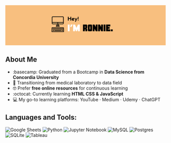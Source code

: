 <div align="center">

<img src="https://github.com/chanronnie/chanronnie/blob/main/banner.png" alt="my banner">

</div>


## About Me
- :basecamp: Graduated from a Bootcamp in **Data Science from Concordia University**
- 🔬 Transitioning from medical laboratory to data field
- 🤓 Prefer **free online resources** for continuous learning
- :octocat: Currently learning **HTML CSS & JavaScript**
- 💻 My go-to learning platforms: YouTube · Medium · Udemy · ChatGPT


## Languages and Tools: 
![Google Sheets](https://img.shields.io/badge/Google_Sheets-217346?style=for-the-badge&logo=google-sheets&logoColor=white) ![Python](https://img.shields.io/badge/Python-14354C?style=for-the-badge&logo=python&logoColor=white) ![Jupyter Notebook](https://img.shields.io/badge/jupyter-%23FA0F00.svg?style=for-the-badge&logo=jupyter&logoColor=white) ![MySQL](https://img.shields.io/badge/mysql-%2300f.svg?style=for-the-badge&logo=mysql&logoColor=white) ![Postgres](https://img.shields.io/badge/postgres-%23316192.svg?style=for-the-badge&logo=postgresql&logoColor=white) ![SQLite](https://img.shields.io/badge/sqlite-%2307405e.svg?style=for-the-badge&logo=sqlite&logoColor=white) ![Tableau](https://img.shields.io/badge/Tableau-E97627?style=for-the-badge&logo=Tableau&logoColor=white)








